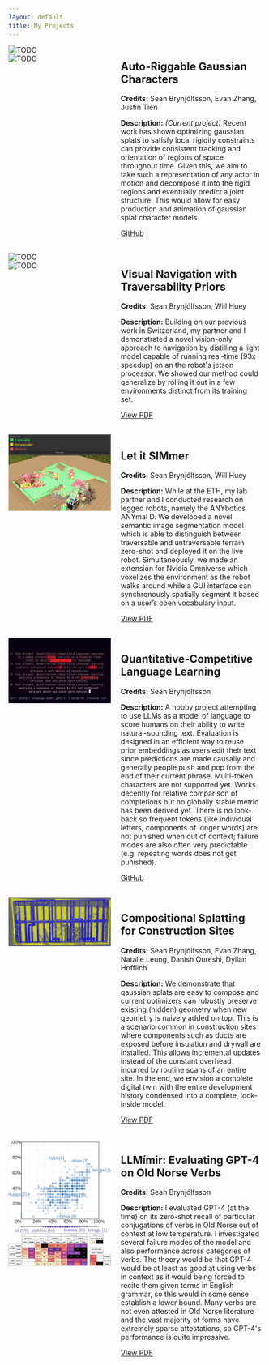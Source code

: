 ```yaml
---
layout: default
title: My Projects
---
```


<style>
.projects-container {
  display: flex;
  flex-wrap: wrap;
  justify-content: space-between;
}

.project {
  display: grid;
  grid-template-columns: 40% 55%; 
  grid-column-gap: 20px; 
  margin-bottom: 30px;
  width: 100%;
}

.project .image-container {
  display: flex;
  flex-direction: column; 
}

.project img {
  width: 100%; 
  max-height: 400px; 
  object-fit: cover; 
  margin-bottom: 0px; 
}

.project .project-text {
  width: 100%; 
}

@media (max-width: 800px) {
  .project {
    grid-template-columns: 100%; 
  }

  .project img, .project .project-text {
    margin: 0;
  }
}


</style>

<div class="projects-container">

  <!-- GRIG Project -->
  <div class="project">
    <div class="image-container">
        <img src="assets/grig1.gif" alt="TODO" />
        <img src="assets/grig2.gif" alt="TODO" />
    </div>
    <div class="project-text">
      <h2>Auto-Riggable Gaussian Characters</h2>
      <p><strong>Credits:</strong> Sean Brynjólfsson, Evan Zhang, Justin Tien</p>
      <p><strong>Description:</strong> <i>(Current project)</i> Recent work has shown optimizing gaussian splats to satisfy local rigidity constraints can provide consistent tracking and orientation of regions of space throughout time. Given this, we aim to take such a representation of any actor in motion and decompose it into the rigid regions and eventually predict a joint structure. This would allow for easy production and animation of gaussian splat character models.</p>
      <a href="https://github.com/jolfss/grig">GitHub</a>
    </div>
  </div>

  <!-- Visual Navigation Project -->
  <div class="project">
    <div class="image-container">
      <img src="assets/anymal_construction.gif" alt="TODO">
      <img src="assets/spliced.png" alt="TODO">
    </div>
    <div class="project-text">
      <h2>Visual Navigation with Traversability Priors</h2>
      <p><strong>Credits:</strong> Sean Brynjólfsson, Will Huey</p>
      <p><strong>Description:</strong> Building on our previous work in Switzerland, my partner and I demonstrated a novel vision-only approach to navigation by distilling a light model capable of running real-time (93x speedup) on an the robot's jetson processor. We showed our method could generalize by rolling it out in a few environments distinct from its training set.</p>
      <a href="files/VisualNavTravPriors.pdf">View PDF</a>
    </div>
  </div>

  <!-- Let it SIMmer Project -->
  <div class="project">
    <div class="image-container">
      <img src="assets/ovseg.png" alt="Let it SIMmer">
    </div>
    <div class="project-text">
      <h2>Let it SIMmer</h2>
      <p><strong>Credits:</strong> Sean Brynjólfsson, Will Huey</p>
      <p><strong>Description:</strong> While at the ETH, my lab partner and I conducted research on legged robots, namely the ANYbotics ANYmal D. We developed a novel semantic image segmentation model which is able to distinguish between traversable and untraversable terrain zero-shot and deployed it on the live robot. Simultaneously, we made an extension for Nvidia Omniverse which voxelizes the environment as the robot walks around while a GUI interface can synchronously spatially segment it based on a user’s open vocabulary input.</p>
      <a href="files/LetItSIMmer.pdf">View PDF</a>
    </div>
  </div>

  <!-- QCLL Project -->
  <div class="project">
    <div class="image-container">
      <img src="assets/qcll.png" alt="TODO">
    </div>
    <div class="project-text">
      <h2>Quantitative-Competitive Language Learning</h2>
      <p><strong>Credits:</strong> Sean Brynjólfsson</p>
      <p><strong>Description:</strong> A hobby project attempting to use LLMs as a model of language to score humans on their ability to write natural-sounding text. Evaluation is designed in an efficient way to reuse prior embeddings as users edit their text since predictions are made causally and generally people push and pop from the end of their current phrase. Multi-token characters are not supported yet. Works decently for relative comparison of completions but no globally stable metric has been derived yet. There is no look-back so frequent tokens (like individual letters, components of longer words) are not punished when out of context; failure modes are also often very predictable (e.g. repeating words does not get punished).</p>
      <a href="https://github.com/jolfss/qcll">GitHub</a>
    </div>
  </div>

  <!-- Compositional Splatting Project -->
  <div class="project">
    <div class="image-container">
      <img src="assets/gaussian_seg.png" alt="TODO">
    </div>
    <div class="project-text">
      <h2>Compositional Splatting for Construction Sites</h2>
      <p><strong>Credits:</strong> Sean Brynjólfsson, Evan Zhang, Natalie Leung, Danish Qureshi, Dyllan Hofflich</p>
      <p><strong>Description:</strong> We demonstrate that gaussian splats are easy to compose and current optimizers can robustly preserve existing (hidden) geometry when new geometry is naively added on top. This is a scenario common in construction sites where components such as ducts are exposed before insulation and drywall are installed. This allows incremental updates instead of the constant overhead incurred by routine scans of an entire site. In the end, we envision a complete digital twin with the entire development history condensed into a complete, look-inside model.</p>
      <a href="files/SplatConstruction.pdf">View PDF</a>
    </div>
  </div>

  <!-- LLMímir Project -->
  <div class="project">
    <div class="image-container">
      <img src="assets/llmimir_voices.png" alt="TODO">
      <img src="assets/llmimir_inflection.png" alt="TODO">
    </div>
    <div class="project-text">
      <h2>LLMímir: Evaluating GPT-4 on Old Norse Verbs</h2>
      <p><strong>Credits:</strong> Sean Brynjólfsson</p>
      <p><strong>Description:</strong> I evaluated GPT-4 (at the time) on its zero-shot recall of particular conjugations of verbs in Old Norse out of context at low temperature. I investigated several failure modes of the model and also performance across categories of verbs. The theory would be that GPT-4 would be at least as good at using verbs in context as it would being forced to recite them given terms in English grammar, so this would in some sense establish a lower bound. Many verbs are not even attested in Old Norse literature and the vast majority of forms have extremely sparse attestations, so GPT-4's performance is quite impressive.</p>
      <a href="files/LLMímir.pdf">View PDF</a>  
    </div>
  </div>

</div>
